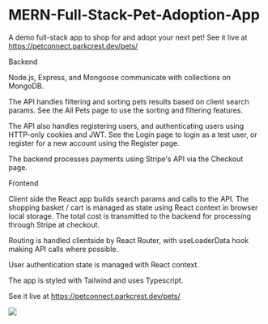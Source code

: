 # MERN-Full-Stack-Pet-Adoption-App

A demo full-stack app to shop for and adopt your next pet!
See it live at https://petconnect.parkcrest.dev/pets/

Backend

Node.js, Express, and Mongoose communicate with collections on MongoDB.

The API handles filtering and sorting pets results based on client search params. See the All Pets page to use the sorting and filtering features.

The API also handles registering users, and authenticating users using HTTP-only cookies and JWT. See the Login page to login as a test user, or register for a new account using the Register page.

The backend processes payments using Stripe's API via the Checkout page.

Frontend

Client side the React app builds search params and calls to the API.
The shopping basket / cart is managed as state using React context in browser local storage. The total cost is transmitted to the backend for processing through Stripe at checkout.

Routing is handled clientside by React Router, with useLoaderData hook making API calls where possible.

User authentication state is managed with React context.

The app is styled with Tailwind and uses Typescript.

See it live at https://petconnect.parkcrest.dev/pets/

![](https://github.com/CaseyConlin/MERN-Full-Stack-Pet-Adoption-App/blob/main/petConnect-sort-filter-page-link.gif)
